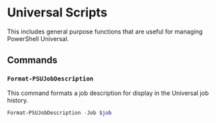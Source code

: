 # Universal Scripts

This includes general purpose functions that are useful for managing PowerShell Universal. 

## Commands

### `Format-PSUJobDescription`

This command formats a job description for display in the Universal job history.

```powershell
Format-PSUJobDescription -Job $job
```